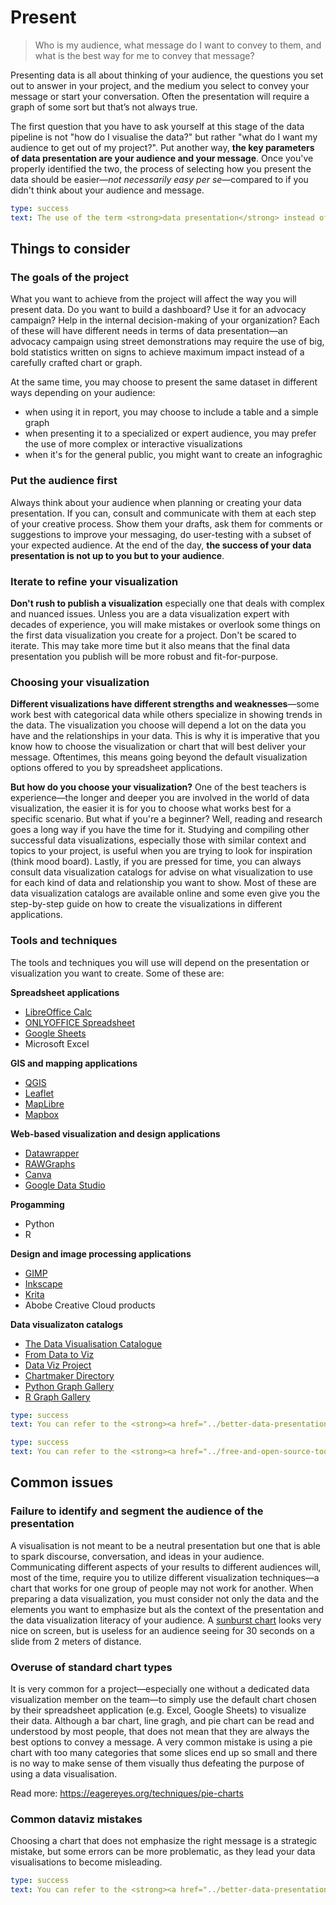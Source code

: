 # Present
> Who is my audience, what message do I want to convey to them, and what is the best way for me to convey that message?

Presenting data is all about thinking of your audience, the questions you set out to answer in your project, and the medium you select to convey your message or start your conversation. Often the presentation will require a graph of some sort but that’s not always true.

The first question that you have to ask yourself at this stage of the data pipeline is not "how do I visualise the data?" but rather "what do I want my audience to get out of my project?". Put another way, **the key parameters of data presentation are your audience and your message**. Once you've properly identified the two, the process of selecting how you present the data should be easier—*not necessarily easy per se*—compared to if you didn't think about your audience and message. 

```yaml remark
type: success
text: The use of the term <strong>data presentation</strong> instead of data visualization in the Data Pipeline is deliberate. The goal when working with data is to effectively present and communicate what the data says—and that doesn't always require the use of a chart or graph. Similarly, as you might have noticed already, visualizations aren't exclusive to this step of the pipeline as they are also frequently used during data verification and analysis as well.
```

## Things to consider
### The goals of the project
What you want to achieve from the project will affect the way you will present data. Do you want to build a dashboard? Use it for an advocacy campaign? Help in the internal decision-making of your organization? Each of these will have different needs in terms of data presentation—an advocacy campaign using street demonstrations may require the use of big, bold statistics written on signs to achieve maximum impact instead of a carefully crafted chart or graph. 

At the same time, you may choose to present the same dataset in different ways depending on your audience:
- when using it in report, you may choose to include a table and a simple graph
- when presenting it to a specialized or expert audience, you may prefer the use of more complex or interactive visualizations
- when it's for the general public, you might want to create an infograghic

### Put the audience first
Always think about your audience when planning or creating your data presentation. If you can, consult and communicate with them at each step of your creative process. Show them your drafts, ask them for comments or suggestions to improve your messaging, do user-testing with a subset of your expected audience. At the end of the day, **the success of your data presentation is not up to you but to your audience**.

### Iterate to refine your visualization
**Don't rush to publish a visualization** especially one that deals with complex and nuanced issues. Unless you are a data visualization expert with decades of experience, you will make mistakes or overlook some things on the first data visualization you create for a project. Don't be scared to iterate. This may take more time but it also means that the final data presentation you publish will be more robust and fit-for-purpose.

### Choosing your visualization
**Different visualizations have different strengths and weaknesses**—some work best with categorical data while others specialize in showing trends in the data. The visualization you choose will depend a lot on the data you have and the relationships in your data. This is why it is imperative that you know how to choose the visualization or chart that will best deliver your message. Oftentimes, this means going beyond the default visualization options offered to you by spreadsheet applications. 

**But how do you choose your visualization?** One of the best teachers is experience—the longer and deeper you are involved in the world of data visualization, the easier it is for you to choose what works best for a specific scenario. But what if you're a beginner? Well, reading and research goes a long way if you have the time for it. Studying and compiling other successful data visualizations, especially those with similar context and topics to your project, is useful when you are trying to look for inspiration (think mood board). Lastly, if you are pressed for time, you can always consult data visualization catalogs for advise on what visualization to use for each kind of data and relationship you want to show. Most of these are data visualization catalogs are available online and some even give you the step-by-step guide on how to create the visualizations in different applications.

### Tools and techniques
The tools and techniques you will use will depend on the presentation or visualization you want to create. Some of these are:

**Spreadsheet applications**
- [LibreOffice Calc](https://www.libreoffice.org/)
- [ONLYOFFICE Spreadsheet](https://www.onlyoffice.com/)
- [Google Sheets](http://sheets.google.com)
- Microsoft Excel

**GIS and mapping applications**
- [QGIS](https://qgis.org/)
- [Leaflet](https://leafletjs.com/)
- [MapLibre](https://maplibre.org)
- [Mapbox](https://www.mapbox.com/)

**Web-based visualization and design applications**
- [Datawrapper](https://www.datawrapper.de/)
- [RAWGraphs](https://www.rawgraphs.io/)
- [Canva](https://www.canva.com/)
- [Google Data Studio](https://datastudio.google.com)

**Progamming**
- Python
- R

**Design and image processing applications**
- [GIMP](https://www.gimp.org/)
- [Inkscape](https://inkscape.org/)
- [Krita](https://krita.org/en/)
- Abobe Creative Cloud products

**Data visualizaton catalogs**
- [The Data Visualisation Catalogue](https://datavizcatalogue.com/)
- [From Data to Viz](https://www.data-to-viz.com/)
- [Data Viz Project](https://datavizproject.com/)
- [Chartmaker Directory](https://chartmaker.visualisingdata.com/)
- [Python Graph Gallery](https://python-graph-gallery.com/)
- [R Graph Gallery](https://www.r-graph-gallery.com/)

```yaml remark
type: success
text: You can refer to the <strong><a href="../better-data-presentations/introduction.html">Making Better Data Presentations</a></strong> part of this website for tips on how to <strong>improve your data visualizations</strong>.
```

```yaml remark
type: success
text: You can refer to the <strong><a href="../free-and-open-source-tools/introduction.html">Free and Open Source Tools</a></strong> part of this website for more information about <strong>free and open source software and applications that you can use in your data-driven project</strong>.
```

## Common issues
### Failure to identify and segment the audience of the presentation
A visualisation is not meant to be a neutral presentation but one that is able to spark discourse, conversation, and ideas in your audience. Communicating different aspects of your results to different audiences will, most of the time, require you to utilize different visualization techniques—a chart that works for one group of people may not work for another. When preparing a data visualization, you must consider not only the data and the elements you want to emphasize but als the context of the presentation and the data visualization literacy of your audience. A [sunburst chart](https://datavizcatalogue.com/methods/sunburst_diagram.html) looks very nice on screen, but is useless for an audience seeing for 30 seconds on a slide from 2 meters of distance.

### Overuse of standard chart types
It is very common for a project—especially one without a dedicated data visualization member on the team—to simply use the default chart chosen by their spreadsheet application (e.g. Excel, Google Sheets) to visualize their data. Although a bar chart, line gragh, and pie chart can be read and understood by most people, that does not mean that they are always the best options to convey a message. A very common mistake is using a pie chart with too many categories that some slices end up so small and there is no way to make sense of them visually thus defeating the purpose of using a data visualisation.

Read more: https://eagereyes.org/techniques/pie-charts 

### Common dataviz mistakes
Choosing a chart that does not emphasize the right message is a strategic mistake, but some errors can be more problematic, as they lead your data visualisations to become misleading.

```yaml remark
type: success
text: You can refer to the <strong><a href="../better-data-presentations/introduction.html">Making Better Data Presentations</a></strong> part of this website for tips on how to <strong>avoid common data visualization mistakes</strong>.
```
